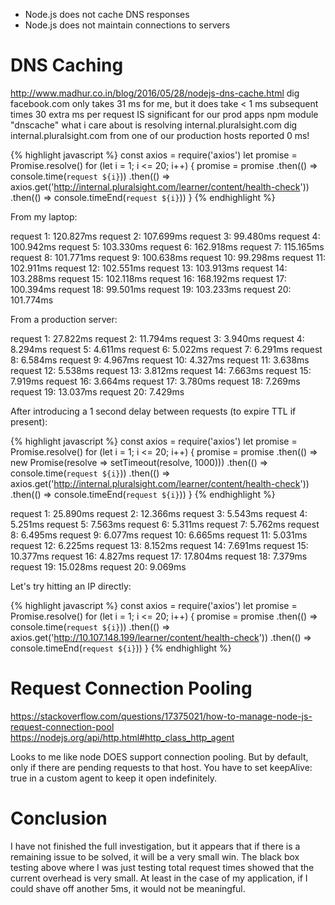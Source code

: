 - Node.js does not cache DNS responses
- Node.js does not maintain connections to servers


# DNS Caching

http://www.madhur.co.in/blog/2016/05/28/nodejs-dns-cache.html
dig facebook.com only takes 31 ms for me, but it does take < 1 ms subsequent times
30 extra ms per request IS significant for our prod apps
npm module "dnscache"
what i care about is resolving internal.pluralsight.com
dig internal.pluralsight.com from one of our production hosts reported 0 ms!

{% highlight javascript %}
const axios = require('axios')
let promise = Promise.resolve()
for (let i = 1; i <= 20; i++) {
        promise = promise
                .then(() => console.time(`request ${i}`))
                .then(() => axios.get('http://internal.pluralsight.com/learner/content/health-check'))
                .then(() => console.timeEnd(`request ${i}`))
}
{% endhighlight %}

From my laptop:

request 1: 120.827ms
request 2: 107.699ms
request 3: 99.480ms
request 4: 100.942ms
request 5: 103.330ms
request 6: 162.918ms
request 7: 115.165ms
request 8: 101.771ms
request 9: 100.638ms
request 10: 99.298ms
request 11: 102.911ms
request 12: 102.551ms
request 13: 103.913ms
request 14: 103.288ms
request 15: 102.118ms
request 16: 168.192ms
request 17: 100.394ms
request 18: 99.501ms
request 19: 103.233ms
request 20: 101.774ms

From a production server:

request 1: 27.822ms
request 2: 11.794ms
request 3: 3.940ms
request 4: 8.294ms
request 5: 4.611ms
request 6: 5.022ms
request 7: 6.291ms
request 8: 6.584ms
request 9: 4.967ms
request 10: 4.327ms
request 11: 3.638ms
request 12: 5.538ms
request 13: 3.812ms
request 14: 7.663ms
request 15: 7.919ms
request 16: 3.664ms
request 17: 3.780ms
request 18: 7.269ms
request 19: 13.037ms
request 20: 7.429ms

After introducing a 1 second delay between requests (to expire TTL if present):

{% highlight javascript %}
const axios = require('axios')
let promise = Promise.resolve()
for (let i = 1; i <= 20; i++) {
        promise = promise
                .then(() => new Promise(resolve => setTimeout(resolve, 1000)))
                .then(() => console.time(`request ${i}`))
                .then(() => axios.get('http://internal.pluralsight.com/learner/content/health-check'))
                .then(() => console.timeEnd(`request ${i}`))
}
{% endhighlight %}

request 1: 25.890ms
request 2: 12.366ms
request 3: 5.543ms
request 4: 5.251ms
request 5: 7.563ms
request 6: 5.311ms
request 7: 5.762ms
request 8: 6.495ms
request 9: 6.077ms
request 10: 6.665ms
request 11: 5.031ms
request 12: 6.225ms
request 13: 8.152ms
request 14: 7.691ms
request 15: 10.377ms
request 16: 4.827ms
request 17: 17.804ms
request 18: 7.379ms
request 19: 15.028ms
request 20: 9.069ms

Let's try hitting an IP directly:

{% highlight javascript %}
const axios = require('axios')
let promise = Promise.resolve()
for (let i = 1; i <= 20; i++) {
        promise = promise
                .then(() => console.time(`request ${i}`))
                .then(() => axios.get('http://10.107.148.199/learner/content/health-check'))
                .then(() => console.timeEnd(`request ${i}`))
}
{% endhighlight %}



# Request Connection Pooling

https://stackoverflow.com/questions/17375021/how-to-manage-node-js-request-connection-pool
https://nodejs.org/api/http.html#http_class_http_agent

Looks to me like node DOES support connection pooling. But by default, only if there are pending requests to that host. You have to set keepAlive: true in a custom agent to keep it open indefinitely.



# Conclusion

I have not finished the full investigation, but it appears that if there is a remaining issue to be solved,
it will be a very small win. The black box testing above where I was just testing total request
times showed that the current overhead is very small. At least in the case of my application, if I could
shave off another 5ms, it would not be meaningful.
